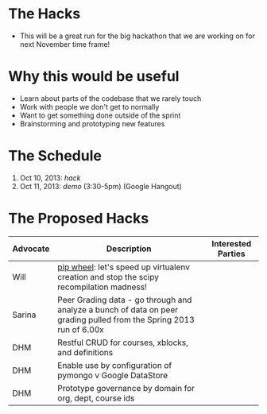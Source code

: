 # The Hacks

* This will be a great run for the big hackathon that we are working on for next November time frame!

# Why this would be useful
* Learn about parts of the codebase that we rarely touch
* Work with people we don't get to normally
* Want to get something done outside of the sprint
* Brainstorming and prototyping new features

# The Schedule
1. Oct 10, 2013: *hack*
2. Oct 11, 2013: *demo* (3:30-5pm) (Google Hangout)

# The Proposed Hacks

| Advocate | Description | Interested Parties |
|----------|-------------|--------------------|
| Will     | [pip wheel](http://wheel.readthedocs.org/): let's speed up virtualenv creation and stop the scipy recompilation madness! |     |
| Sarina   | Peer Grading data - go through and analyze a bunch of data on peer grading pulled from the Spring 2013 run of 6.00x |  |
| DHM     | Restful CRUD for courses, xblocks, and definitions |     |
| DHM     | Enable use by configuration of pymongo v Google DataStore |     |
| DHM     | Prototype governance by domain for org, dept, course ids |     |
